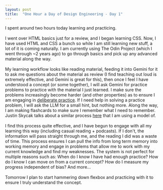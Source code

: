 ```yaml
---
layout: post
title:  "One Hour a Day of Design Engineering - Day 1"
---
```


I spent around two hours today learning and practicing.
<br><br>
I went over HTML basics just for a review, and I began learning CSS. Now, I have used HTML and CSS a bunch so while I am still learning new stuff, a lot of it is coming naturally. I am currently using The Odin Project (which I went through ~2 years ago) to go through basics and pick up any advanced material along the way.
<br><br>
My learning workflow looks like reading material, feeding it into Gemini for it to ask me questions about the material as review (I find teaching out loud is extremely effective, and Gemini is great for this), then once I feel I have understood a concept (or some together), I will ask Gemini for practice problems to practice with the material I just learned. I make sure the problems increasingly become harder (and other properties) as to ensure I am engaging in <a href="https://www.justinmath.com/deliberate-practice-the-most-effective-form-of-active-learning/deliberate practice." target="_blank"> deliberate practice</a>. If I need help in solving a practice problem, I will ask the LLM for a small hint, but nothing more. Along the way, I am making flashcards to make sure I remember what I need to remember. Justin Skycak talks about a similar process <a href="https://youtu.be/GOqaK5cIUrk?si=wiBftqvsMkYJlUFe" target="_blank">here</a> that I am using a model of. 
<br><br>
I find this process quite effective, and I have begun to engage with all my learning this way (including casual reading + podcasts). If I don't, the information will pass straight through me, and the reading I did was a waste of time. This process ensures I can pull the info from long term memory into working memory and engage in problems that allow me to work with my current knowledge and find my weaknesses. The system is not perfect for multiple reasons such as: When do I know I have had enough practice? How do I know I can move on from a current concept? How do I measure my progress independent of bias? And more...
<br><br>
Tomorrow I plan to start hammering down flexbox and practicing with it to ensure I truly understand the concept. 
